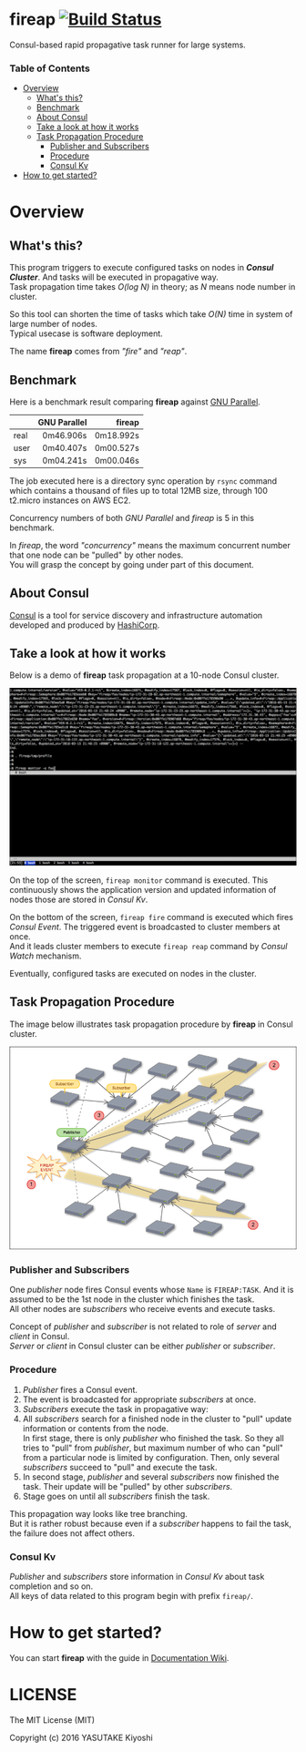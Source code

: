 # fireap [![Build Status](https://travis-ci.org/key-amb/fireap.svg?branch=master)](https://travis-ci.org/key-amb/fireap)

Consul-based rapid propagative task runner for large systems.

### Table of Contents

* [Overview](#overview)
  * [What's this?](#whats-this)
  * [Benchmark](#benchmark)
  * [About Consul](#about-consul)
  * [Take a look at how it works](#take-a-look-at-how-it-works)
  * [Task Propagation Procedure](#task-propagation-procedure)
    * [Publisher and Subscribers](#publisher-and-subscribers)
    * [Procedure](#procedure)
    * [Consul Kv](#consul-kv)
* [How to get started?](#how-to-get-started)

# Overview

## What's this?

This program triggers to execute configured tasks on nodes in **_Consul
Cluster_**.
And tasks will be executed in propagative way.  
Task propagation time takes _O(log N)_ in theory; as _N_ means node number in
cluster.

So this tool can shorten the time of tasks which take _O(N)_ time in system of
large number of nodes.  
Typical usecase is software deployment.

The name **fireap** comes from _"fire"_ and _"reap"_.

## Benchmark

Here is a benchmark result comparing **fireap** against
[GNU Parallel](http://www.gnu.org/software/parallel/).

|      | GNU Parallel | fireap    |
| ---- | ------------:|----------:|
| real |    0m46.906s | 0m18.992s |
| user |    0m40.407s | 0m00.527s |
| sys  |    0m04.241s | 0m00.046s |

The job executed here is a directory sync operation by `rsync` command which
contains a thousand of files up to total 12MB size, through 100 t2.micro instances
on AWS EC2.

Concurrency numbers of both _GNU Parallel_ and _fireap_ is 5 in this benchmark.

In _fireap_, the word _"concurrency"_ means the maximum concurrent number that
one node can be "pulled" by other nodes.  
You will grasp the concept by going under part of this document.

## About Consul

[Consul](https://www.consul.io/) is a tool for service discovery and infrastructure
automation developed and produced by [HashiCorp](https://www.hashicorp.com/).

## Take a look at how it works

Below is a demo of **fireap** task propagation at a 10-node Consul cluster.

![Fireap Demo](https://raw.githubusercontent.com/key-amb/fireap/resource/image/fireap-demo.gif)

On the top of the screen, `fireap monitor` command is executed.
This continuously shows the application version and updated information of nodes
those are stored in _Consul Kv_.

On the bottom of the screen, `fireap fire` command is executed which fires _Consul
Event_.
The triggered event is broadcasted to cluster members at once.  
And it leads cluster members to execute `fireap reap` command by _Consul Watch_
mechanism.

Eventually, configured tasks are executed on nodes in the cluster.

## Task Propagation Procedure

The image below illustrates task propagation procedure by **fireap** in Consul cluster.

![Fireap Task Propagation Illustration](https://raw.githubusercontent.com/key-amb/fireap/resource/image/fireap-propagation.png)

### Publisher and Subscribers

One _publisher_ node fires Consul events whose `Name` is `FIREAP:TASK`.
And it is assumed to be the 1st node in the cluster which finishes the task.  
All other nodes are _subscribers_ who receive events and execute tasks.

Concept of _publisher_ and _subscriber_ is not related to role of _server_ and _client_
in Consul.  
_Server_ or _client_ in Consul cluster can be either _publisher_ or _subscriber_.

### Procedure

1. _Publisher_ fires a Consul event.
2. The event is broadcasted for appropriate _subscribers_ at once.
3. _Subscribers_ execute the task in propagative way:
  1. All _subscribers_ search for a finished node in the cluster to "pull" update
     information or contents from the node.  
     In first stage, there is only _publisher_ who finished the task.
     So they all tries to "pull" from _publisher_, but maximum number of who can
     "pull" from a particular node is limited by configuration.
     Then, only several _subscribers_ succeed to "pull" and execute the task.
  2. In second stage, _publisher_ and several _subscribers_ now finished the task.
     Their update will be "pulled" by other _subscribers_.
  3. Stage goes on until all _subscribers_ finish the task.

This propagation way looks like tree branching.  
But it is rather robust because even if a _subscriber_ happens to fail the task, the
failure does not affect others.

### Consul Kv

_Publisher_ and _subscribers_ store information in _Consul Kv_ about task completion and so on.  
All keys of data related to this program begin with prefix `fireap/`.

# How to get started?

You can start **fireap** with the guide in [Documentation Wiki](https://github.com/key-amb/fireap/wiki).

# LICENSE

The MIT License (MIT)

Copyright (c) 2016 YASUTAKE Kiyoshi
